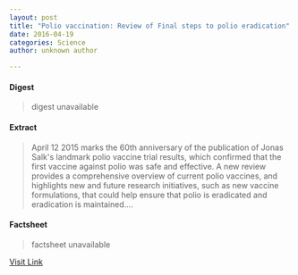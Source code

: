```yaml
---
layout: post
title: "Polio vaccination: Review of Final steps to polio eradication"
date: 2016-04-19
categories: Science
author: unknown author

---
```



#### Digest
>digest unavailable

#### Extract
>April 12 2015 marks the 60th anniversary of the publication of Jonas Salk's landmark polio vaccine trial results, which confirmed that the first vaccine against polio was safe and effective. A new review provides a comprehensive overview of current polio vaccines, and highlights new and future research initiatives, such as new vaccine formulations, that could help ensure that polio is eradicated and eradication is maintained....

#### Factsheet
>factsheet unavailable

[Visit Link](http://feeds.sciencedaily.com/~r/sciencedaily/~3/sVA7BG5_4ek/150402082156.htm)



